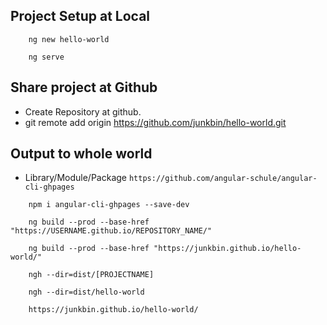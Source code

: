 ## Project Setup at Local

````
    ng new hello-world
````

````
    ng serve 
````

## Share project at Github
* Create Repository at github.
* git remote add origin https://github.com/junkbin/hello-world.git


## Output to whole world
* Library/Module/Package `https://github.com/angular-schule/angular-cli-ghpages`
````
    npm i angular-cli-ghpages --save-dev
````

````
    ng build --prod --base-href "https://USERNAME.github.io/REPOSITORY_NAME/"

    ng build --prod --base-href "https://junkbin.github.io/hello-world/"
````


````
    ngh --dir=dist/[PROJECTNAME]

    ngh --dir=dist/hello-world
````

````
    https://junkbin.github.io/hello-world/
````

